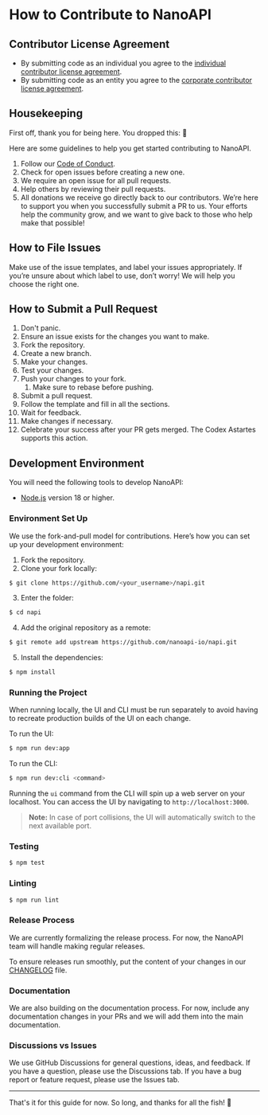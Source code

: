 # How to Contribute to NanoAPI

## Contributor License Agreement
<!-- This section always comes first -->
- By submitting code as an individual you agree to the [individual contributor license agreement](/CLA/INDIVIDUAL_CONTRIBUTOR_LICENSE_AGREEMENT.md).
- By submitting code as an entity you agree to the [corporate contributor license agreement](/CLA/CORPORATE_CONTRIBUTOR_LICENSE_AGREEMENT.md).

## Housekeeping

First off, thank you for being here. You dropped this: 👑

Here are some guidelines to help you get started contributing to NanoAPI.

1. Follow our [Code of Conduct](/.github/CODE_OF_CONDUCT.md).
2. Check for open issues before creating a new one.
3. We require an open issue for all pull requests.
4. Help others by reviewing their pull requests.
5. All donations we receive go directly back to our contributors. We’re here to support you when you successfully submit a PR to us. Your efforts help the community grow, and we want to give back to those who help make that possible!

## How to File Issues

Make use of the issue templates, and label your issues appropriately. If you’re unsure about which label to use, don’t worry! We will help you choose the right one.

## How to Submit a Pull Request

1. Don't panic.
2. Ensure an issue exists for the changes you want to make.
3. Fork the repository.
4. Create a new branch.
5. Make your changes.
6. Test your changes.
7. Push your changes to your fork.
   1. Make sure to rebase before pushing.
8. Submit a pull request.
9. Follow the template and fill in all the sections.
10. Wait for feedback.
11. Make changes if necessary.
12. Celebrate your success after your PR gets merged. The Codex Astartes supports this action.

## Development Environment 

You will need the following tools to develop NanoAPI:

- [Node.js](https://nodejs.org/en/) version 18 or higher.

### Environment Set Up

We use the fork-and-pull model for contributions. Here’s how you can set up your development environment:

1. Fork the repository.
2. Clone your fork locally:
  
```bash
$ git clone https://github.com/<your_username>/napi.git
```

3. Enter the folder:
  
```bash
$ cd napi
```

4. Add the original repository as a remote:
  
```bash
$ git remote add upstream https://github.com/nanoapi-io/napi.git
```

5. Install the dependencies:
  
```bash
$ npm install
```

### Running the Project

When running locally, the UI and CLI must be run separately to avoid having to recreate production builds of the UI on each change.

To run the UI:

```bash
$ npm run dev:app
```

To run the CLI:

```bash
$ npm run dev:cli <command>
```

Running the `ui` command from the CLI will spin up a web server on your localhost. You can access the UI by navigating to `http://localhost:3000`.

> **Note:** In case of port collisions, the UI will automatically switch to the next available port.


### Testing

```bash
$ npm test
```

### Linting

```bash
$ npm run lint
```

### Release Process

We are currently formalizing the release process. For now, the NanoAPI team will handle making regular releases.

To ensure releases run smoothly, put the content of your changes in our [CHANGELOG](/packages/cli/CHANGELOG.md) file.

### Documentation

We are also building on the documentation process. For now, include any documentation changes in your PRs and we will add them into the main documentation.

### Discussions vs Issues

We use GitHub Discussions for general questions, ideas, and feedback. If you have a question, please use the Discussions tab. If you have a bug report or feature request, please use the Issues tab.

------

That's it for this guide for now. So long, and thanks for all the fish! 🚀

